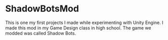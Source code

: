 # ShadowBotsMod
This is one my first projects I made while experimenting with Unity Engine. I made this mod in my Game Design class in high school. The game we modded was called Shadow Bots.
